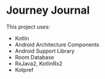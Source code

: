 # Journey Journal

This project uses:
* Kotlin
* Android Architecture Components
* Android Support Library
* Room Database
* RxJava2, KotlinRx2
* Kotpref
